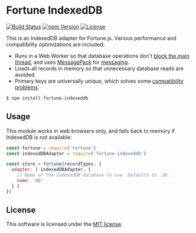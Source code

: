 # Fortune IndexedDB

[![Build Status](https://img.shields.io/travis/fortunejs/fortune-indexeddb/master.svg?style=flat-square)](https://travis-ci.org/fortunejs/fortune-indexeddb)
[![npm Version](https://img.shields.io/npm/v/fortune-indexeddb.svg?style=flat-square)](https://www.npmjs.com/package/fortune-indexeddb)
[![License](https://img.shields.io/npm/l/fortune-indexeddb.svg?style=flat-square)](https://raw.githubusercontent.com/fortunejs/fortune-indexeddb/master/LICENSE)

This is an IndexedDB adapter for Fortune.js. Various performance and compatibility optimizations are included:

- Runs in a Web Worker so that database operations don't [block the main thread](https://nolanlawson.com/2015/09/29/indexeddb-websql-localstorage-what-blocks-the-dom/), and uses [MessagePack](http://msgpack.org) for [messaging](https://developer.mozilla.org/en/docs/Web/API/Worker/postMessage).
- Loads all records in memory so that unnecessary database reads are avoided.
- Primary keys are universally unique, which solves some [compatibility problems](https://www.raymondcamden.com/2014/09/25/IndexedDB-on-iOS-8-Broken-Bad).

```sh
$ npm install fortune-indexeddb
```


## Usage

This module works in web browsers only, and falls back to memory if IndexedDB is not available:

```js
const fortune = require('fortune')
const indexedDBAdapter = require('fortune-indexeddb')

const store = fortune(recordTypes, {
  adapter: [ indexedDBAdapter, {
    // Name of the IndexedDB database to use. Defaults to `db`.
    name: 'db'
  } ]
})
```


## License

This software is licensed under the [MIT license](https://raw.githubusercontent.com/fortunejs/fortune-indexeddb/master/LICENSE).
